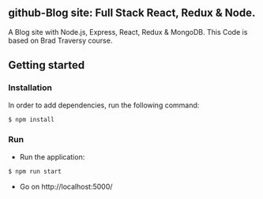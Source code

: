 ## github-Blog site: Full Stack React, Redux & Node.

A Blog site with Node.js, Express, React, Redux & MongoDB. This Code is based on Brad Traversy course.


## Getting started

### Installation
In order to add dependencies, run the following command:

``` sh
$ npm install
```

### Run

- Run the application:

``` sh
$ npm run start 
```

- Go on http://localhost:5000/
